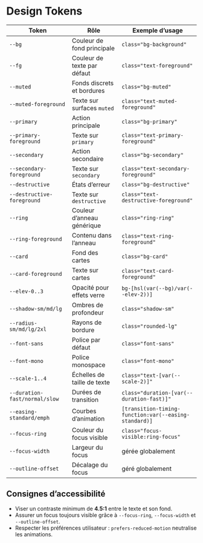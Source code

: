 # Design Tokens

| Token | Rôle | Exemple d’usage |
| --- | --- | --- |
| `--bg` | Couleur de fond principale | `class="bg-background"` |
| `--fg` | Couleur de texte par défaut | `class="text-foreground"` |
| `--muted` | Fonds discrets et bordures | `class="bg-muted"` |
| `--muted-foreground` | Texte sur surfaces `muted` | `class="text-muted-foreground"` |
| `--primary` | Action principale | `class="bg-primary"` |
| `--primary-foreground` | Texte sur `primary` | `class="text-primary-foreground"` |
| `--secondary` | Action secondaire | `class="bg-secondary"` |
| `--secondary-foreground` | Texte sur `secondary` | `class="text-secondary-foreground"` |
| `--destructive` | États d’erreur | `class="bg-destructive"` |
| `--destructive-foreground` | Texte sur `destructive` | `class="text-destructive-foreground"` |
| `--ring` | Couleur d’anneau générique | `class="ring-ring"` |
| `--ring-foreground` | Contenu dans l’anneau | `class="text-ring-foreground"` |
| `--card` | Fond des cartes | `class="bg-card"` |
| `--card-foreground` | Texte sur cartes | `class="text-card-foreground"` |
| `--elev-0..3` | Opacité pour effets verre | `bg-[hsl(var(--bg)/var(--elev-2))]` |
| `--shadow-sm/md/lg` | Ombres de profondeur | `class="shadow-sm"` |
| `--radius-sm/md/lg/2xl` | Rayons de bordure | `class="rounded-lg"` |
| `--font-sans` | Police par défaut | `class="font-sans"` |
| `--font-mono` | Police monospace | `class="font-mono"` |
| `--scale-1..4` | Échelles de taille de texte | `class="text-[var(--scale-2)]"` |
| `--duration-fast/normal/slow` | Durées de transition | `class="duration-[var(--duration-fast)]"` |
| `--easing-standard/emph` | Courbes d’animation | `[transition-timing-function:var(--easing-standard)]` |
| `--focus-ring` | Couleur du focus visible | `class="focus-visible:ring-focus"` |
| `--focus-width` | Largeur du focus | gérée globalement |
| `--outline-offset` | Décalage du focus | géré globalement |

## Consignes d’accessibilité

- Viser un contraste minimum de **4.5:1** entre le texte et son fond.
- Assurer un focus toujours visible grâce à `--focus-ring`, `--focus-width` et `--outline-offset`.
- Respecter les préférences utilisateur : `prefers-reduced-motion` neutralise les animations.

